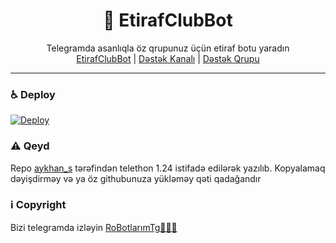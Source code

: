 <div align="center">
  <h1>💌 EtirafClubBot</h1>
</div>
<p align="center">
    Telegramda asanlıqla öz qrupunuz üçün etiraf botu yaradın
    <br>
        <a href="https://t.me/EtirafClubBot">EtirafClubBot</a> |
        <a href="https://t.me/RoBotlarimTg">Dəstək Kanalı</a> |
        <a href="https://t.me/RoBotlarimSup">Dəstək Qrupu</a>
    <br>
</p>

----
### ♿ Deploy
[![Deploy](https://www.herokucdn.com/deploy/button.svg)](https://heroku.com/deploy?template=https://github.com/Hesenovhuseyn/EtirafBot)


### ⚠️ Qeyd
 Repo <a href="https://t.me/aykhan_s">aykhan_s</a> tərəfindən telethon 1.24 istifadə edilərək yazılıb. Kopyalamaq dəyişdirməy və ya öz githubunuza yükləməy qəti qadağandır
### ℹ️ Copyright
Bizi telegramda izləyin <a href="https://t.me/RoBotlarimTg">RoBotlarımTg👨🏻‍💻</a>
